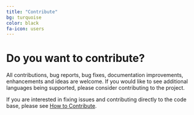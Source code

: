 ```yaml
---
title: "Contribute"
bg: turquoise
color: black
fa-icon: users
---
```


# Do you want to contribute?

All contributions, bug reports, bug fixes, documentation improvements, enhancements and ideas are welcome. If you would like to see additional languages being supported, please consider contributing to the project.

If you are interested in fixing issues and contributing directly to the code base, please see [How to Contribute](http://dbcollection.readthedocs.io/en/latest/contributing/how_to_contribute.html).
